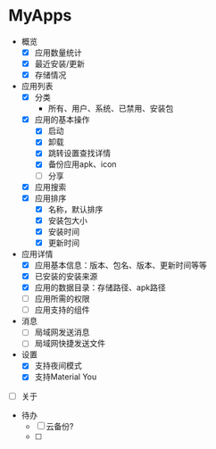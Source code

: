 # MyApps


* 概览
  * [x] 应用数量统计
  * [x] 最近安装/更新
  * [x] 存储情况
* 应用列表
  * [x] 分类
    * 所有、用户、系统、已禁用、安装包
  * [x] 应用的基本操作
    * [x] 启动
    * [x] 卸载
    * [x] 跳转设置查找详情
    * [x] 备份应用apk、icon
    * [ ] 分享
  * [x] 应用搜索
  * [x] 应用排序
    * [x] 名称，默认排序
    * [x] 安装包大小
    * [x] 安装时间
    * [x] 更新时间
* 应用详情
  * [x] 应用基本信息：版本、包名、版本、更新时间等等
  * [x] 已安装的安装来源
  * [x] 应用的数据目录：存储路径、apk路径
  * [ ] 应用所需的权限
  * [ ] 应用支持的组件
* 消息
  * [ ] 局域网发送消息
  * [ ] 局域网快捷发送文件
* 设置
  * [x] 支持夜间模式
  * [x] 支持Material You
* [ ] 关于
* 待办
  * [ ] 云备份?
  * [ ]
